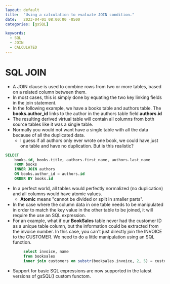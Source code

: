 ```yaml
---
layout: default
title:  "Using a calculation to evaluate JOIN condition."
date:   2023-04-01 08:00:00 -0500
categories: [gsSQL]

keywords:
  - SQL
  - JOIN
  - CALCULATED
---
```


# SQL JOIN

* A JOIN clause is used to combine rows from two or more tables, based on a related column between them.
* In most cases, this is simply done by equating the two key linking fields in the join statement.
* In the following example, we have a books table and authors table.  The **books.author_id** links to the author in the authors table field **authors.id**
* The resulting derived virtual table will contain all columns from both source tables like it was a single table.
* Normally you would not want have a single table with all the data because of all the duplicated data.
  * I guess if all authors only ever wrote one book, we could have just one table and have no duplication.  But is this realistic?

```sql
SELECT 
    books.id, books.title, authors.first_name, authors.last_name 
    FROM books 
    INNER JOIN authors 
    ON books.author_id = authors.id 
    ORDER BY books.id
```

* In a perfect world, all tables would perfectly normalized (no duplication) and all columns would have atomic values.
  * **Atomic** means "cannot be divided or split in smaller parts".
* In the case where the column data in one table needs to be manipulated in order to match the key value in the other table to be joined, it will require the use an SQL expression.
* For an example, what if our **BookSales** table never had the customer ID as a unique table column, but the information could be extracted from the invoice number.  In this case, you can't just directly join the INVOICE to the CUSTOMER.  We need to do a little manipulation using an SQL function.

```sql
        select invoice, name 
        from booksales 
        inner join customers on substr(booksales.invoice, 2, 5) = customers.id

```

* Support for basic SQL expressions are now supported in the latest versions of gsSQL() custom functom.